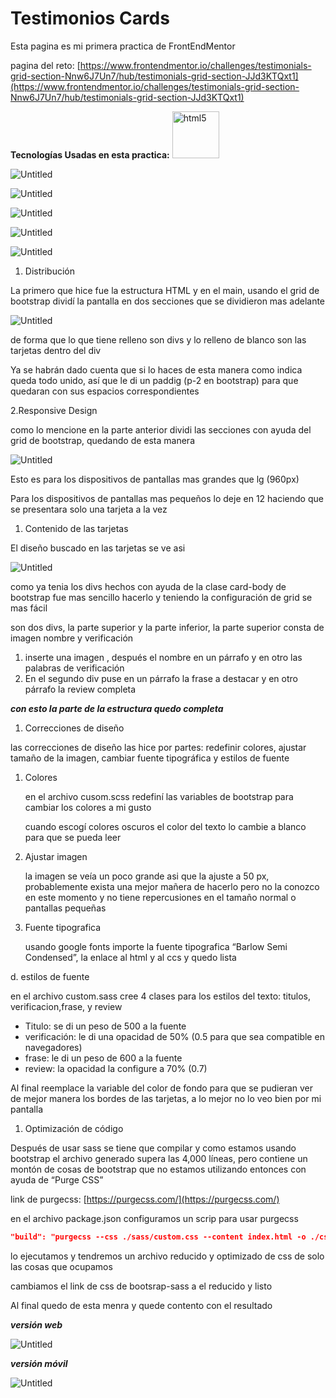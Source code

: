 # Testimonios Cards

Esta pagina es mi primera practica de FrontEndMentor

pagina del reto: [https://www.frontendmentor.io/challenges/testimonials-grid-section-Nnw6J7Un7/hub/testimonials-grid-section-JJd3KTQxt1](https://www.frontendmentor.io/challenges/testimonials-grid-section-Nnw6J7Un7/hub/testimonials-grid-section-JJd3KTQxt1)

**Tecnologías Usadas en esta practica:**
<img src="Testimonios%20Cards%20574607057c624d5e9b538e4e5603d9cc/Untitled.png" alt="html5" width="75"/>

![Untitled](Testimonios%20Cards%20574607057c624d5e9b538e4e5603d9cc/Untitled%201.png)

![Untitled](Testimonios%20Cards%20574607057c624d5e9b538e4e5603d9cc/Untitled%202.png)

![Untitled](Testimonios%20Cards%20574607057c624d5e9b538e4e5603d9cc/Untitled%203.png)

![Untitled](Testimonios%20Cards%20574607057c624d5e9b538e4e5603d9cc/Untitled%204.png)

![Untitled](Testimonios%20Cards%20574607057c624d5e9b538e4e5603d9cc/Untitled%205.png)

1. Distribución

La primero que hice fue la estructura HTML y en el main, usando el grid de bootstrap dividí la pantalla en dos secciones que se dividieron mas adelante

![Untitled](Testimonios%20Cards%20574607057c624d5e9b538e4e5603d9cc/Untitled%206.png)

de forma que lo que tiene relleno son divs y lo relleno de blanco son las tarjetas dentro del div

Ya se habrán dado cuenta que si lo haces de esta manera como indica queda todo unido, así que le di un paddig (p-2 en bootstrap) para que quedaran con sus espacios correspondientes

2.Responsive Design

como lo mencione en la parte anterior dividi las secciones con ayuda del grid de bootstrap, quedando de esta manera

![Untitled](Testimonios%20Cards%20574607057c624d5e9b538e4e5603d9cc/Untitled%207.png)

Esto es para los dispositivos de pantallas mas grandes que lg (960px)

Para los dispositivos de pantallas mas pequeños lo deje en 12 haciendo que se presentara solo una tarjeta a la vez

1. Contenido de las tarjetas

El diseño buscado en las tarjetas se ve asi

 

![Untitled](Testimonios%20Cards%20574607057c624d5e9b538e4e5603d9cc/Untitled%208.png)

como ya tenia los divs hechos con ayuda de la clase card-body de bootstrap fue mas sencillo hacerlo y teniendo la configuración de grid se mas fácil

son dos divs, la parte superior y la parte inferior, la parte superior consta de imagen nombre y verificación 

1. inserte una imagen <img>, después el nombre en un párrafo y en otro las palabras de verificación
2. En el segundo div puse en un párrafo la frase a destacar y en otro párrafo la review completa

***con esto la parte de la estructura quedo completa***

1. Correcciones de diseño

las correcciones de diseño las hice por partes: redefinir colores, ajustar tamaño de la imagen, cambiar fuente tipográfica y estilos de fuente

1. Colores
    
    en el archivo cusom.scss redefiní las variables de bootstrap para cambiar los colores a mi gusto
    
    cuando escogí colores oscuros el color del texto lo cambie a blanco para que se pueda leer
    
2. Ajustar imagen
    
    la imagen se veía un poco grande asi que la ajuste a 50 px, probablemente exista una mejor mañera de hacerlo pero no la conozco en este momento y no tiene repercusiones en el tamaño normal o pantallas pequeñas 
    
3. Fuente tipografica
    
    usando google fonts importe la fuente tipografica “Barlow Semi Condensed”, la enlace al html y al ccs y quedo lista
    

d. estilos de fuente

en el archivo custom.sass cree 4 clases para los estilos del texto: titulos, verificacion,frase, y review

- Titulo: se di un peso de 500 a la fuente
- verificación: le di una opacidad de 50% (0.5 para que sea compatible en navegadores)
- frase: le di un peso de 600 a la fuente
- review: la opacidad la configure a 70% (0.7)

Al final reemplace la variable del color de fondo para que se pudieran ver de mejor manera los bordes de las tarjetas, a lo mejor no lo veo bien por mi pantalla

1. Optimización de código

Después de usar sass se tiene que compilar y como estamos usando bootstrap el archivo generado supera las 4,000 líneas, pero contiene un montón de cosas de bootstrap que no estamos utilizando entonces con ayuda de “Purge CSS”

link de purgecss: [https://purgecss.com/](https://purgecss.com/)

en el archivo package.json configuramos un scrip para usar purgecss

```json
"build": "purgecss --css ./sass/custom.css --content index.html -o ./css/styles.css"
```

lo ejecutamos y tendremos un archivo reducido y optimizado de css de solo las cosas que ocupamos

cambiamos el link de css de bootsrap-sass a el reducido y listo

 Al final quedo de esta menra  y quede contento con el resultado

***versión web***

![Untitled](Testimonios%20Cards%20574607057c624d5e9b538e4e5603d9cc/Untitled%209.png)

***versión móvil*** 

![Untitled](Testimonios%20Cards%20574607057c624d5e9b538e4e5603d9cc/Untitled%2010.png)
